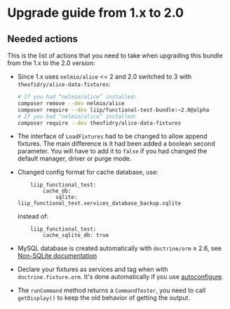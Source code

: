 # Upgrade guide from 1.x to 2.0

## Needed actions
This is the list of actions that you need to take when upgrading this bundle from the 1.x to the 2.0 version:

 *  Since 1.x uses `nelmio/alice` <= 2 and 2.0 switched to 3 with `theofidry/alice-data-fixtures`: 
    ```bash
    # If you had “nelmio/alice” installed:
    composer remove --dev nelmio/alice
    composer require --dev liip/functional-test-bundle:~2.0@alpha
    # If you had “nelmio/alice” installed:
    composer require --dev theofidry/alice-data-fixtures
    ```

 *  The interface of `LoadFixtures` had to be changed to allow append fixtures. The main difference is it had been added
    a boolean second parameter. You will have to add it to `false` if you had changed the default manager, driver
    or purge mode.

 *  Changed config format for cache database, use:
    ```
        liip_functional_test:
            cache_db:
                sqlite: liip_functional_test.services_database_backup.sqlite
    ```
    instead of:
    ```
        liip_functional_test:
            cache_sqlite_db: true
    ```

 * MySQL database is created automatically with `doctrine/orm` ≥ 2.6, see [Non-SQLite documentation](README.md#non-sqlite)
 * Declare your fixtures as services and tag when with `doctrine.fixture.orm`.
   It's done automatically if you use [autoconfigure](https://symfony.com/doc/current/service_container.html#service-container-services-load-example). 

 * The `runCommand` method returns a `CommandTester`, you need to call `getDisplay()` to keep the old behavior of getting the output.
